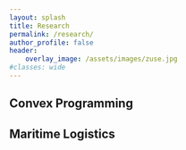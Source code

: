 ```yaml
---
layout: splash
title: Research
permalink: /research/
author_profile: false
header:
    overlay_image: /assets/images/zuse.jpg
#classes: wide
---
```



## Convex Programming

## Maritime Logistics